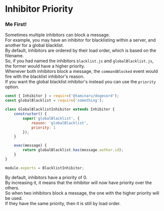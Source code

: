 # Inhibitor Priority

### Me First!

Sometimes multiple inhibitors can block a message.  
For example, you may have an inhibitor for blacklisting within a server, and another for a global blacklist.  
By default, inhibitors are ordered by their load order, which is based on the filename.  
So, if you had named the inhibitors `blacklist.js` and `globalBlacklist.js`, the former would have a higher priority.  
Whenever both inhibitors block a message, the `commandBlocked` event would fire with the blacklist inhibitor's reason.  
If you want the global blacklist inhibitor's instead you can use the `priority` option.  

```js
const { Inhibitor } = require('@taminaru/dogecord');
const globalBlacklist = require('something');

class GlobalBlacklistInhibitor extends Inhibitor {
    constructor() {
        super('globalBlacklist', {
            reason: 'globalBlacklist',
            priority: 1
        });
    }

    exec(message) {
        return globalBlacklist.has(message.author.id);
    }
}

module.exports = BlacklistInhibitor;
```

By default, inhibitors have a priority of 0.  
By increasing it, it means that the inhibitor will now have priority over the others.  
So when two inhibitors block a message, the one with the higher priority will be used.  
If they have the same priority, then it is still by load order.  
